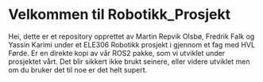 # Velkommen til Robotikk_Prosjekt
Hei, dette er et repository opprettet av Martin Repvik Olsbø, Fredrik Falk og Yassin Karimi under et ELE306 Robotikk prosjekt i gjennom et fag med HVL Førde.
Er en direkte kopi av vår ROS2 pakke, som vi utviklet under prosjektet vårt. Det blir sikkert ikke brukt seinere, eller videre utviklet men om du bruker det til noe er det helt supert.
